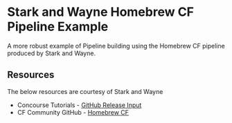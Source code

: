 # Stark and Wayne Homebrew CF Pipeline Example

A more robust example of Pipeline building using the Homebrew CF pipeline produced
by Stark and Wayne.

## Resources

The below resources are courtesy of Stark and Wayne

- Concourse Tutorials - [GitHub Release Input](https://concoursetutorial.com/miscellaneous/github-release-input.html)
- CF Community GitHub - [Homebrew CF](https://github.com/cloudfoundry-community/homebrew-cf/blob/master/ci/pipeline.yml)